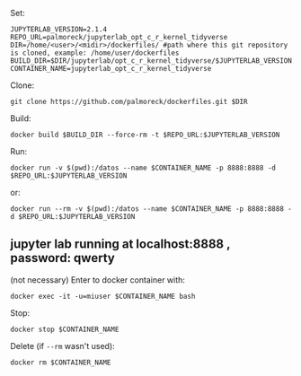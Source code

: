 Set:

```
JUPYTERLAB_VERSION=2.1.4
REPO_URL=palmoreck/jupyterlab_opt_c_r_kernel_tidyverse
DIR=/home/<user>/<midir>/dockerfiles/ #path where this git repository is cloned, example: /home/user/dockerfiles
BUILD_DIR=$DIR/jupyterlab/opt_c_r_kernel_tidyverse/$JUPYTERLAB_VERSION
CONTAINER_NAME=jupyterlab_opt_c_r_kernel_tidyverse
```

Clone:

```
git clone https://github.com/palmoreck/dockerfiles.git $DIR
```

Build:

```
docker build $BUILD_DIR --force-rm -t $REPO_URL:$JUPYTERLAB_VERSION
```


Run:

```
docker run -v $(pwd):/datos --name $CONTAINER_NAME -p 8888:8888 -d $REPO_URL:$JUPYTERLAB_VERSION
```

or:

```
docker run --rm -v $(pwd):/datos --name $CONTAINER_NAME -p 8888:8888 -d $REPO_URL:$JUPYTERLAB_VERSION
```

## jupyter lab running at localhost:8888 , password: qwerty

(not necessary) Enter to docker container with:

```
docker exec -it -u=miuser $CONTAINER_NAME bash
```

Stop:

```
docker stop $CONTAINER_NAME
```

Delete (if `--rm` wasn't used):


```
docker rm $CONTAINER_NAME
```

